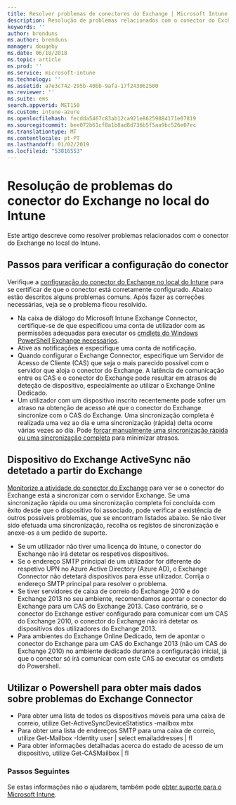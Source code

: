 ```yaml
---
title: Resolver problemas de conectores do Exchange | Microsoft Intune
description: Resolução de problemas relacionados com o conector do Exchange no local do Intune.
keywords: ''
author: brenduns
ms.author: brenduns
manager: dougeby
ms.date: 06/18/2018
ms.topic: article
ms.prod: ''
ms.service: microsoft-intune
ms.technology: ''
ms.assetid: a7e3c742-295b-40bb-9afa-17f243062500
ms.reviewer: ''
ms.suite: ems
search.appverid: MET150
ms.custom: intune-azure
ms.openlocfilehash: fecdda5467c83ab12ca921e86259884171e07819
ms.sourcegitcommit: bee072b61cf8a1b8ad8d736b5f5aa9bc526e07ec
ms.translationtype: MT
ms.contentlocale: pt-PT
ms.lasthandoff: 01/02/2019
ms.locfileid: "53816553"
---
```

# <a name="troubleshoot-the-intune-on-premises-exchange-connector"></a>Resolução de problemas do conector do Exchange no local do Intune

Este artigo descreve como resolver problemas relacionados com o conector do Exchange no local do Intune.

## <a name="steps-for-checking-the-connector-configuration"></a>Passos para verificar a configuração do conector 

Verifique a [configuração do conector do Exchange no local do Intune](exchange-connector-install.md) para se certificar de que o conector está corretamente configurado. Abaixo estão descritos alguns problemas comuns. Após fazer as correções necessárias, veja se o problema ficou resolvido.

 - Na caixa de diálogo do Microsoft Intune Exchange Connector, certifique-se de que especificou uma conta de utilizador com as permissões adequadas para executar os [cmdlets do Windows PowerShell Exchange necessários](exchange-connector-install.md#exchange-cmdlet-requirements).
- Ative as notificações e especifique uma conta de notificação.
 - Quando configurar o Exchange Connector, especifique um Servidor de Acesso de Cliente (CAS) que seja o mais parecido possível com o servidor que aloja o conector do Exchange. A latência de comunicação entre os CAS e o conector do Exchange pode resultar em atrasos de deteção de dispositivo, especialmente ao utilizar o Exchange Online Dedicado.
 - Um utilizador com um dispositivo inscrito recentemente pode sofrer um atraso na obtenção de acesso até que o conector do Exchange sincronize com o CAS do Exchange. Uma sincronização completa é realizada uma vez ao dia e uma sincronização (rápida) delta ocorre várias vezes ao dia.  Pode [forçar manualmente uma sincronização rápida ou uma sincronização completa](exchange-connector-install.md#manually-force-a-quick-sync-or-full-sync) para minimizar atrasos.
 
## <a name="exchange-activesync-device-not-discovered-from-exchange"></a>Dispositivo do Exchange ActiveSync não detetado a partir do Exchange
[Monitorize a atividade do conector do Exchange](exchange-connector-install.md#on-premises-exchange-connector-high-availability-support) para ver se o conector do Exchange está a sincronizar com o servidor Exchange. Se uma sincronização rápida ou uma sincronização completa foi concluída com êxito desde que o dispositivo foi associado, pode verificar a existência de outros possíveis problemas, que se encontram listados abaixo. Se não tiver sido efetuada uma sincronização, recolha os registos de sincronização e anexe-os a um pedido de suporte.

 - Se um utilizador não tiver uma licença do Intune, o conector do Exchange não irá detetar os respetivos dispositivos.
 - Se o endereço SMTP principal de um utilizador for diferente do respetivo UPN no Azure Active Directory (Azure AD), o Exchange Connector não detetará dispositivos para esse utilizador. Corrija o endereço SMTP principal para resolver o problema.
 - Se tiver servidores de caixa de correio do Exchange 2010 e do Exchange 2013 no seu ambiente, recomendamos apontar o conector do Exchange para um CAS do Exchange 2013. Caso contrário, se o conector do Exchange estiver configurado para comunicar com um CAS do Exchange 2010, o conector do Exchange não irá detetar os dispositivos dos utilizadores do Exchange 2013. 
- Para ambientes do Exchange Online Dedicado, tem de apontar o conector do Exchange para um CAS do Exchange 2013 (não um CAS do Exchange 2010) no ambiente dedicado durante a configuração inicial, já que o conector só irá comunicar com este CAS ao executar os cmdlets do Powershell.


## <a name="using-powershell-to-get-more-data-on-exchange-connector-issues"></a>Utilizar o Powershell para obter mais dados sobre problemas do Exchange Connector
- Para obter uma lista de todos os dispositivos móveis para uma caixa de correio, utilize Get-ActiveSyncDeviceStatistics -mailbox mbx
- Para obter uma lista de endereços SMTP para uma caixa de correio, utilize Get-Mailbox -Identity user | select emailaddresses | fl
- Para obter informações detalhadas acerca do estado de acesso de um dispositivo, utilize Get-CASMailbox <upn> | fl

### <a name="next-steps"></a>Passos Seguintes
Se estas informações não o ajudarem, também pode [obter suporte para o Microsoft Intune](get-support.md).

